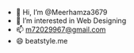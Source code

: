 - 👋 Hi, I’m @Meerhamza3679
- 👀 I’m interested in Web Designing
- 📫 m72029967@gmail.com
- 😄 beatstyle.me

<!---
Meerhamza3679/Meerhamza3679 is a ✨ special ✨ repository because its `README.md` (this file) appears on your GitHub profile.
You can click the Preview link to take a look at your changes.
--->

